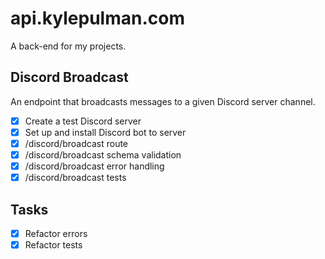 # api.kylepulman.com

A back-end for my projects.

## Discord Broadcast

An endpoint that broadcasts messages to a given Discord server channel.

- [x] Create a test Discord server
- [x] Set up and install Discord bot to server
- [x] /discord/broadcast route
- [x] /discord/broadcast schema validation
- [x] /discord/broadcast error handling
- [x] /discord/broadcast tests

## Tasks

- [x] Refactor errors
- [x] Refactor tests